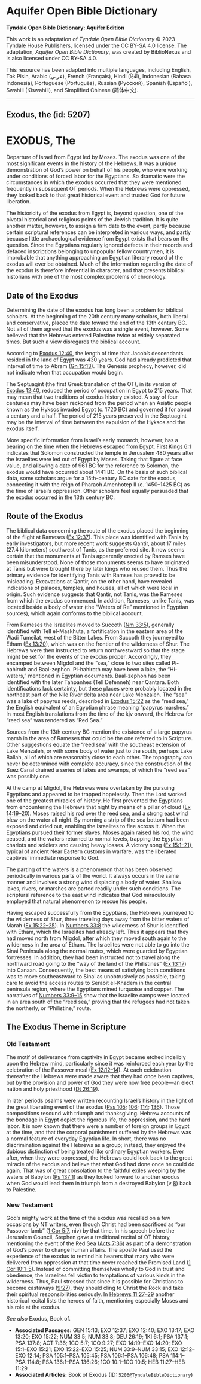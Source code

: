 # Aquifer Open Bible Dictionary

**Tyndale Open Bible Dictionary: Aquifer Edition**

This work is an adaptation of *Tyndale Open Bible Dictionary* © 2023 Tyndale House Publishers, licensed under the CC BY\-SA 4\.0 license. The adaptation, *Aquifer Open Bible Dictionary*, was created by BiblioNexus and is also licensed under CC BY\-SA 4\.0\.

This resource has been adapted into multiple languages, including English, Tok Pisin, Arabic (عربي), French (Français), Hindi (हिंदी), Indonesian (Bahasa Indonesia), Portuguese (Português), Russian (Русский), Spanish (Español), Swahili (Kiswahili), and Simplified Chinese (简体中文).



--------------------------------

## Exodus, the (id: 5207)

EXODUS, The
===========

Departure of Israel from Egypt led by Moses. The exodus was one of the most significant events in the history of the Hebrews. It was a unique demonstration of God’s power on behalf of his people, who were working under conditions of forced labor for the Egyptians. So dramatic were the circumstances in which the exodus occurred that they were mentioned frequently in subsequent OT periods. When the Hebrews were oppressed, they looked back to that great historical event and trusted God for future liberation.

The historicity of the exodus from Egypt is, beyond question, one of the pivotal historical and religious points of the Jewish tradition. It is quite another matter, however, to assign a firm date to the event, partly because certain scriptural references can be interpreted in various ways, and partly because little archaeological evidence from Egypt exists that bears on the question. Since the Egyptians regularly ignored defects in their records and defaced inscriptions belonging to unpopular fellow countrymen, it is improbable that anything approaching an Egyptian literary record of the exodus will ever be obtained. Much of the information regarding the date of the exodus is therefore inferential in character, and that presents biblical historians with one of the most complex problems of chronology.

Date of the Exodus
------------------

Determining the date of the exodus has long been a problem for biblical scholars. At the beginning of the 20th century many scholars, both liberal and conservative, placed the date toward the end of the 13th century BC. Not all of them agreed that the exodus was a single event, however. Some believed that the Hebrews entered Palestine twice at widely separated times. But such a view disregards the biblical account.

According to [Exodus 12:40](https://ref.ly/Exod12:40), the length of time that Jacob’s descendants resided in the land of Egypt was 430 years. God had already predicted that interval of time to Abram ([Gn 15:13](https://ref.ly/Gen15:13)). The Genesis prophecy, however, did not indicate when that occupation would begin.

The Septuagint (the first Greek translation of the OT), in its version of [Exodus 12:40](https://ref.ly/Exod12:40), reduced the period of occupation in Egypt to 215 years. That may mean that two traditions of exodus history existed. A stay of four centuries may have been reckoned from the period when an Asiatic people known as the Hyksos invaded Egypt (c. 1720 BC) and governed it for about a century and a half. The period of 215 years preserved in the Septuagint may be the interval of time between the expulsion of the Hyksos and the exodus itself.

More specific information from Israel’s early monarch, however, has a bearing on the time when the Hebrews escaped from Egypt. [First Kings 6:1](https://ref.ly/1Kgs6:1) indicates that Solomon constructed the temple in Jerusalem 480 years after the Israelites were led out of Egypt by Moses. Taking that figure at face value, and allowing a date of 961 BC for the reference to Solomon, the exodus would have occurred about 1441 BC. On the basis of such biblical data, some scholars argue for a 15th\-century BC date for the exodus, connecting it with the reign of Pharaoh Amenhotep II (c. 1450–1425 BC) as the time of Israel’s oppression. Other scholars feel equally persuaded that the exodus occurred in the 13th century BC.

Route of the Exodus
-------------------

The biblical data concerning the route of the exodus placed the beginning of the flight at Rameses ([Ex 12:37](https://ref.ly/Exod12:37)). This place was identified with Tanis by early investigators, but more recent work suggests Qantir, about 17 miles (27\.4 kilometers) southwest of Tanis, as the preferred site. It now seems certain that the monuments at Tanis apparently erected by Ramses have been misunderstood. None of those monuments seems to have originated at Tanis but were brought there by later kings who reused them. Thus the primary evidence for identifying Tanis with Ramses has proved to be misleading. Excavations at Qantir, on the other hand, have revealed indications of palaces, temples, and houses, all of which were local in origin. Such evidence suggests that Qantir, not Tanis, was the Rameses from which the exodus commenced. In addition, Rameses, unlike Tanis, was located beside a body of water (the “Waters of Re” mentioned in Egyptian sources), which again conforms to the biblical account.

From Rameses the Israelites moved to Succoth ([Nm 33:5](https://ref.ly/Num33:5)), generally identified with Tell el\-Maskhuta, a fortification in the eastern area of the Wadi Tumeilat, west of the Bitter Lakes. From Succoth they journeyed to Etham ([Ex 13:20](https://ref.ly/Exod13:20)), which was on the frontier of the wilderness of Shur. The Hebrews were then instructed to return northwestward so that the stage might be set for the events of the exodus proper. Accordingly, they encamped between Migdol and the “sea,” close to two sites called Pi\-hahiroth and Baal\-zephon. Pi\-hahiroth may have been a lake, the “Hi\-waters,” mentioned in Egyptian documents. Baal\-zephon has been identified with the later Tahpanhes (Tell Defenneh) near Qantara. Both identifications lack certainty, but these places were probably located in the northeast part of the Nile River delta area near Lake Menzaleh. The “sea” was a lake of papyrus reeds, described in [Exodus 15:22](https://ref.ly/Exod15:22) as the “reed sea,” the English equivalent of an Egyptian phrase meaning “papyrus marshes.” In most English translations from the time of the kjv onward, the Hebrew for “reed sea” was rendered as “Red Sea.”

Sources from the 13th century BC mention the existence of a large papyrus marsh in the area of Rameses that could be the one referred to in Scripture. Other suggestions equate the “reed sea” with the southeast extension of Lake Menzaleh, or with some body of water just to the south, perhaps Lake Ballah, all of which are reasonably close to each other. The topography can never be determined with complete accuracy, since the construction of the Suez Canal drained a series of lakes and swamps, of which the “reed sea” was possibly one.

At the camp at Migdol, the Hebrews were overtaken by the pursuing Egyptians and appeared to be trapped hopelessly. Then the Lord worked one of the greatest miracles of history. He first prevented the Egyptians from encountering the Hebrews that night by means of a pillar of cloud ([Ex 14:19–20](https://ref.ly/Exod14:19-Exod14:20)). Moses raised his rod over the reed sea, and a strong east wind blew on the water all night. By morning a strip of the sea bottom had been exposed and dried out, enabling the Israelites to flee across it. When the Egyptians pursued their former slaves, Moses again raised his rod, the wind ceased, and the waters returned to normal levels, trapping the Egyptian chariots and soldiers and causing heavy losses. A victory song ([Ex 15:1–21](https://ref.ly/Exod15:1-Exod15:21)), typical of ancient Near Eastern customs in warfare, was the liberated captives’ immediate response to God.

The parting of the waters is a phenomenon that has been observed periodically in various parts of the world. It always occurs in the same manner and involves a strong wind displacing a body of water. Shallow lakes, rivers, or marshes are parted readily under such conditions. The scriptural reference to the east wind indicates that God miraculously employed that natural phenomenon to rescue his people.

Having escaped successfully from the Egyptians, the Hebrews journeyed to the wilderness of Shur, three traveling days away from the bitter waters of Marah ([Ex 15:22–25](https://ref.ly/Exod15:22-Exod15:25)). In [Numbers 33:8](https://ref.ly/Num33:8) the wilderness of Shur is identified with Etham, which the Israelites had already left. Thus it appears that they had moved north from Migdol, after which they moved south again to the wilderness in the area of Etham. The Israelites were not able to go into the Sinai Peninsula along the normal routes, which were guarded by Egyptian fortresses. In addition, they had been instructed not to travel along the northward road going to the “way of the land of the Philistines” ([Ex 13:17](https://ref.ly/Exod13:17)) into Canaan. Consequently, the best means of satisfying both conditions was to move southeastward to Sinai as unobtrusively as possible, taking care to avoid the access routes to Serabit el\-Khadem in the central peninsula region, where the Egyptians mined turquoise and copper. The narratives of [Numbers 33:9–15](https://ref.ly/Num33:9-Num33:15) show that the Israelite camps were located in an area south of the “reed sea,” proving that the refugees had not taken the northerly, or “Philistine,” route.

The Exodus Theme in Scripture
-----------------------------

### Old Testament

The motif of deliverance from captivity in Egypt became etched indelibly upon the Hebrew mind, particularly since it was reinforced each year by the celebration of the Passover meal ([Ex 12:12–14](https://ref.ly/Exod12:12-Exod12:14)). At each celebration thereafter the Hebrews were made aware that they had once been captives, but by the provision and power of God they were now free people—an elect nation and holy priesthood ([Dt 26:19](https://ref.ly/Deut26:19)).

In later periods psalms were written recounting Israel’s history in the light of the great liberating event of the exodus ([Pss 105](https://ref.ly/Ps105:1-Ps105:45); [106](https://ref.ly/Ps106:1-Ps106:48); [114](https://ref.ly/Ps114:1-Ps114:8); [136](https://ref.ly/Ps136:1-Ps136:26)). Those compositions resound with triumph and thanksgiving. Hebrew accounts of the bondage in Egypt depict the rigorous life, the oppression, and the hard labor. It is now known that there were a number of foreign groups in Egypt at the time, and that the corporal punishment suffered by the Hebrews was a normal feature of everyday Egyptian life. In short, there was no discrimination against the Hebrews as a group; instead, they enjoyed the dubious distinction of being treated like ordinary Egyptian workers. Ever after, when they were oppressed, the Hebrews could look back to the great miracle of the exodus and believe that what God had done once he could do again. That was of great consolation to the faithful exiles weeping by the waters of Babylon ([Ps 137:1](https://ref.ly/Ps137:1)) as they looked forward to another exodus when God would lead them in triumph from a destroyed Babylon (v [8](https://ref.ly/Ps137:8)) back to Palestine.

### New Testament

God’s mighty work at the time of the exodus was recalled on a few occasions by NT writers, even though Christ had been sacrificed as “our Passover lamb” ([1 Cor 5:7](https://ref.ly/1Cor5:7), niv) by that time. In his speech before the Jerusalem Council, Stephen gave a traditional recital of OT history, mentioning the event of the Red Sea ([Acts 7:36](https://ref.ly/Acts7:36)) as part of a demonstration of God’s power to change human affairs. The apostle Paul used the experience of the exodus to remind his hearers that many who were delivered from oppression at that time never reached the Promised Land ([1 Cor 10:1–5](https://ref.ly/1Cor10:1-1Cor10:5)). Instead of committing themselves wholly to God in trust and obedience, the Israelites fell victim to temptations of various kinds in the wilderness. Thus, Paul stressed that since it is possible for Christians to become castaways ([9:27](https://ref.ly/1Cor9:27)), they should cling to Christ the Rock and take their spiritual responsibilities seriously. In [Hebrews 11:27–29](https://ref.ly/Heb11:27-Heb11:29) another historical recital lists the heroes of faith, mentioning especially Moses and his role at the exodus.

*See also* Exodus, Book of.

* **Associated Passages:** GEN 15:13; EXO 12:37; EXO 12:40; EXO 13:17; EXO 13:20; EXO 15:22; NUM 33:5; NUM 33:8; DEU 26:19; 1KI 6:1; PSA 137:1; PSA 137:8; ACT 7:36; 1CO 5:7; 1CO 9:27; EXO 14:19–EXO 14:20; EXO 15:1–EXO 15:21; EXO 15:22–EXO 15:25; NUM 33:9–NUM 33:15; EXO 12:12–EXO 12:14; PSA 105:1–PSA 105:45; PSA 106:1–PSA 106:48; PSA 114:1–PSA 114:8; PSA 136:1–PSA 136:26; 1CO 10:1–1CO 10:5; HEB 11:27–HEB 11:29
* **Associated Articles:** Book of Exodus (ID: `5206@TyndaleBibleDictionary`)

